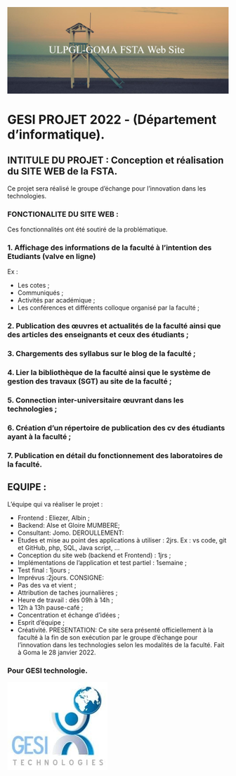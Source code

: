 ![Projject bunner](img/ULPGL-GOMA_FSTA_Web_Site_.png)
# GESI PROJET 2022 - (Département d’informatique).
## INTITULE DU PROJET : Conception et réalisation du SITE WEB de la FSTA.
Ce projet sera réalisé le groupe d’échange pour l’innovation dans les technologies.
### FONCTIONALITE DU SITE WEB :
Ces fonctionnalités ont été soutiré de la problématique.
### 1.	Affichage des informations de la faculté à l’intention des Etudiants (valve en ligne)
Ex :  
-	Les cotes ;
-	Communiqués ;
-	Activités par académique ;
-	Les conférences et différents colloque organisé par la faculté ;
### 2.	Publication des œuvres et actualités de la faculté ainsi que des articles des enseignants et ceux des étudiants ;
### 3.	Chargements des syllabus sur le blog de la faculté ;
### 4.	Lier la bibliothèque de la faculté ainsi que le système de gestion des travaux (SGT) au site de la faculté ;
### 5.	Connection inter-universitaire œuvrant dans les technologies ;
### 6.	Création d’un répertoire de publication des cv des étudiants ayant à la faculté ;
### 7.	Publication en détail du fonctionnement des laboratoires de la faculté. 
## EQUIPE :
L’équipe qui va réaliser le projet :
-	Frontend : Eliezer, Albin ;
-	Backend:  Alse et Gloire MUMBERE;
-	Consultant: Jomo.
DEROULLEMENT:
-	Etudes et mise au point des applications à utiliser : 2jrs.
Ex : vs code, git et GitHub, php, SQL, Java script, …  
-	Conception du site web (backend et Frontend) : 1jrs ;
-	Implémentations de l’application et test partiel : 1semaine ; 
-	Test final : 1jours ;
-	Imprévus :2jours.
CONSIGNE:
-	Pas des va et vient ;
-	Attribution de taches journalières ;
-	Heure de travail : dès 09h à 14h ;
-	12h à 13h pause-café ;
-	Concentration et échange d’idées ;
-	Esprit d’équipe ;
-	Créativité.
PRESENTATION:
Ce site sera présenté officiellement à la faculté à la fin de son exécution par le groupe d’échange pour l’innovation dans les technologies selon les modalités de la faculté.
Fait à Goma le 28 janvier 2022.

### Pour GESI technologie.
![logo Gesi tech](img/photo_2022-02-24_16-59-03.jpg)

